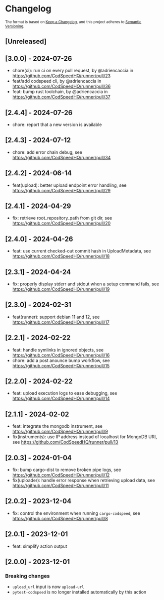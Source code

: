 # Changelog

<sub>
The format is based on <a href="https://keepachangelog.com/en/1.0.0/">Keep a Changelog</a>,
and this project adheres to <a href="https://semver.org/spec/v2.0.0.html">Semantic Versioning</a>.
</sub>

## [Unreleased]

## [3.0.0] - 2024-07-26

- chore(ci): run ci on every pull request, by @adriencaccia in https://github.com/CodSpeedHQ/runner/pull/23
- feat/add codspeed cli, by @adriencaccia in https://github.com/CodSpeedHQ/runner/pull/36
- feat: bump rust toolchain, by @adriencaccia in https://github.com/CodSpeedHQ/runner/pull/37

## [2.4.4] - 2024-07-26

- chore: report that a new version is available

## [2.4.3] - 2024-07-12

- chore: add error chain debug, see https://github.com/CodSpeedHQ/runner/pull/34

## [2.4.2] - 2024-06-14

- feat(upload): better upload endpoint error handling, see https://github.com/CodSpeedHQ/runner/pull/29

## [2.4.1] - 2024-04-29

- fix: retrieve root_repository_path from git dir, see https://github.com/CodSpeedHQ/runner/pull/20

## [2.4.0] - 2024-04-26

- feat: use current checked-out commit hash in UploadMetadata, see https://github.com/CodSpeedHQ/runner/pull/18

## [2.3.1] - 2024-04-24

- fix: properly display stderr and stdout when a setup command fails, see https://github.com/CodSpeedHQ/runner/pull/19

## [2.3.0] - 2024-02-31

- feat(runner): support debian 11 and 12, see https://github.com/CodSpeedHQ/runner/pull/17

## [2.2.1] - 2024-02-22

- feat: handle symlinks in ignored objects, see https://github.com/CodSpeedHQ/runner/pull/16
- chore: add a post anounce bump workflow, see https://github.com/CodSpeedHQ/runner/pull/15

## [2.2.0] - 2024-02-22

- feat: upload execution logs to ease debugging, see https://github.com/CodSpeedHQ/runner/pull/14

## [2.1.1] - 2024-02-02

- feat: integrate the mongodb instrument, see https://github.com/CodSpeedHQ/runner/pull/9
- fix(instruments): use IP address instead of localhost for MongoDB URI, see https://github.com/CodSpeedHQ/runner/pull/13

## [2.0.3] - 2024-01-04

- fix: bump cargo-dist to remove broken pipe logs, see https://github.com/CodSpeedHQ/runner/pull/12
- fix(uploader): handle error response when retrieving upload data, see https://github.com/CodSpeedHQ/runner/pull/11

## [2.0.2] - 2023-12-04

- fix: control the environment when running `cargo-codspeed`, see https://github.com/CodSpeedHQ/runner/pull/8

## [2.0.1] - 2023-12-01

- feat: simplify action output

## [2.0.0] - 2023-12-01

### Breaking changes

- `upload_url` input is now `upload-url`
- `pytest-codspeed` is no longer installed automatically by this action
